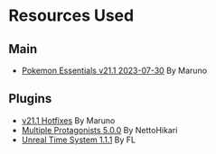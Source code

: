 # Resources Used

## Main
- [Pokemon Essentials v21.1 2023-07-30](https://reliccastle.com/essentials/) By Maruno

## Plugins
- [v21.1 Hotfixes](https://github.com/Maruno17/pokemon-essentials) By Maruno
- [Multiple Protagonists 5.0.0](https://reliccastle.com/resources/280/) By NettoHikari
- [Unreal Time System 1.1.1](https://www.pokecommunity.com/showthread.php?t=285831) By FL